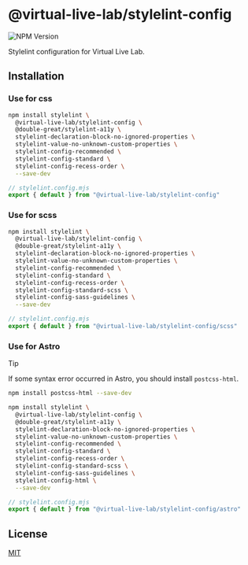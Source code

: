 
# @virtual-live-lab/stylelint-config

![NPM Version](https://img.shields.io/npm/v/%40virtual-live-lab%2Fstylelint-config)

Stylelint configuration for Virtual Live Lab.

## Installation

### Use for css

```bash
npm install stylelint \
  @virtual-live-lab/stylelint-config \
  @double-great/stylelint-a11y \
  stylelint-declaration-block-no-ignored-properties \
  stylelint-value-no-unknown-custom-properties \
  stylelint-config-recommended \
  stylelint-config-standard \
  stylelint-config-recess-order \
  --save-dev
```

```js
// stylelint.config.mjs
export { default } from "@virtual-live-lab/stylelint-config"
```

### Use for scss

```bash
npm install stylelint \
  @virtual-live-lab/stylelint-config \
  @double-great/stylelint-a11y \
  stylelint-declaration-block-no-ignored-properties \
  stylelint-value-no-unknown-custom-properties \
  stylelint-config-recommended \
  stylelint-config-standard \
  stylelint-config-recess-order \
  stylelint-config-standard-scss \
  stylelint-config-sass-guidelines \
  --save-dev
```

```js
// stylelint.config.mjs
export { default } from "@virtual-live-lab/stylelint-config/scss"
```

### Use for Astro

> [!TIP]
> If some syntax error occurred in Astro, you should install `postcss-html`.
>
> ```bash
> npm install postcss-html --save-dev
> ```

```bash
npm install stylelint \
  @virtual-live-lab/stylelint-config \
  @double-great/stylelint-a11y \
  stylelint-declaration-block-no-ignored-properties \
  stylelint-value-no-unknown-custom-properties \
  stylelint-config-recommended \
  stylelint-config-standard \
  stylelint-config-recess-order \
  stylelint-config-standard-scss \
  stylelint-config-sass-guidelines \
  stylelint-config-html \
  --save-dev
```

```js
// stylelint.config.mjs
export { default } from "@virtual-live-lab/stylelint-config/astro"
```

## License

[MIT](https://choosealicense.com/licenses/mit/)

